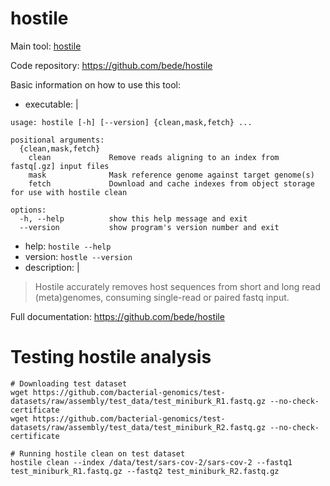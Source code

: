 # hostile

Main tool: [hostile](https://github.com/bede/hostile)
  
Code repository: https://github.com/bede/hostile

Basic information on how to use this tool:
- executable: |
```
usage: hostile [-h] [--version] {clean,mask,fetch} ...

positional arguments:
  {clean,mask,fetch}
    clean             Remove reads aligning to an index from fastq[.gz] input files
    mask              Mask reference genome against target genome(s)
    fetch             Download and cache indexes from object storage for use with hostile clean

options:
  -h, --help          show this help message and exit
  --version           show program's version number and exit
```

- help: `hostile --help`
- version: `hostle --version`
- description: | 
> Hostile accurately removes host sequences from short and long read (meta)genomes, consuming single-read or paired fastq input.

  
Full documentation: https://github.com/bede/hostile


# Testing hostile analysis
```
# Downloading test dataset
wget https://github.com/bacterial-genomics/test-datasets/raw/assembly/test_data/test_miniburk_R1.fastq.gz --no-check-certificate
wget https://github.com/bacterial-genomics/test-datasets/raw/assembly/test_data/test_miniburk_R2.fastq.gz --no-check-certificate

# Running hostile clean on test dataset
hostile clean --index /data/test/sars-cov-2/sars-cov-2 --fastq1 test_miniburk_R1.fastq.gz --fastq2 test_miniburk_R2.fastq.gz
```